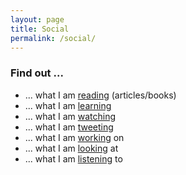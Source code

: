 ```yaml
---
layout: page
title: Social
permalink: /social/
---
```


### Find out ...

* ... what I am [reading](https://delicious.com/rolandtritsch) (articles/books)
* ... what I am [learning](http://www.slideshare.net/RolandTritsch1)
* ... what I am [watching](https://www.youtube.com/user/rolandtritsch)
* ... what I am [tweeting](https://twitter.com/innolocity)
* ... what I am [working](https://github.com/rolandtritsch) on
* ... what I am [looking](https://www.flickr.com/photos/rolandtritsch) at
* ... what I am [listening]() to
